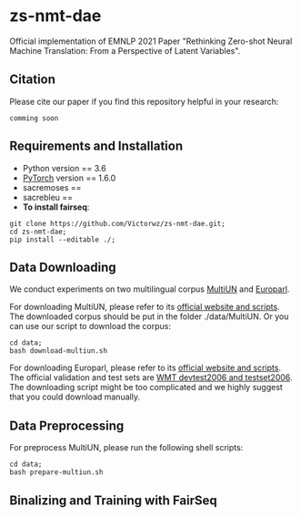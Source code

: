 # zs-nmt-dae
Official implementation of EMNLP 2021 Paper "Rethinking Zero-shot Neural Machine Translation: From a Perspective of Latent Variables". 

## Citation
Please cite our paper if you find this repository helpful in your research:
```
comming soon
```

## Requirements and Installation
* Python version == 3.6
* [PyTorch](http://pytorch.org/) version == 1.6.0
* sacremoses == 
* sacrebleu == 
* **To install fairseq**:
```
git clone https://github.com/Victorwz/zs-nmt-dae.git;
cd zs-nmt-dae;
pip install --editable ./;
```

## Data Downloading
We conduct experiments on two multilingual corpus [MultiUN](https://conferences.unite.un.org/uncorpus) and [Europarl](http://www.statmt.org/europarl/).

For downloading MultiUN, please refer to its [official website and scripts](https://conferences.unite.un.org/UNCORPUS/en/DownloadOverview). The downloaded corpus should be put in the folder ./data/MultiUN. Or you can use our script to download the corpus:
```
cd data;
bash download-multiun.sh
```

For downloading Europarl, please refer to its [official website and scripts](http://www.statmt.org/europarl/). The official validation and test sets are [WMT devtest2006 and testset2006](http://matrix.statmt.org/test_sets/list). The downloading script might be too complicated and we highly suggest that you could download manually.

## Data Preprocessing
For preprocess MultiUN, please run the following shell scripts:
```
cd data;
bash prepare-multiun.sh
```

## Binalizing and Training with FairSeq
